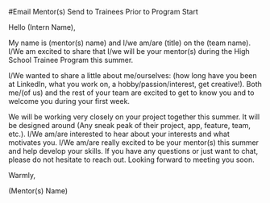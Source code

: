 #Email Mentor(s) Send to Trainees Prior to Program Start

Hello (Intern Name),

My name is (mentor(s) name) and I/we am/are (title) on the (team name). I/We am excited to share that I/we will be your mentor(s) during the High School Trainee Program this summer.

I/We wanted to share a little about me/ourselves: (how long have you been at LinkedIn, what you work on, a hobby/passion/interest, get creative!). Both me/(of us) and the rest of your team are excited to get to know you and to welcome you during your first week.

We will be working very closely on your project together this summer. It will be designed around (Any sneak peak of their project, app, feature, team, etc.). I/We am/are interested to hear about your interests and what motivates you. I/We am/are really excited to be your mentor(s) this summer and help develop your skills. If you have any questions or just want to chat, please do not hesitate to reach out. Looking forward to meeting you soon.

Warmly,

(Mentor(s) Name)



